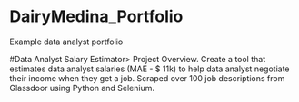 # DairyMedina_Portfolio
Example data analyst portfolio

#Data Analyst Salary Estimator> Project Overview.
Create a tool that estimates data analyst salaries (MAE - $ 11k) to help data analyst negotiate their income  when they get a job.
Scraped over 100 job descriptions from Glassdoor using Python and Selenium.
